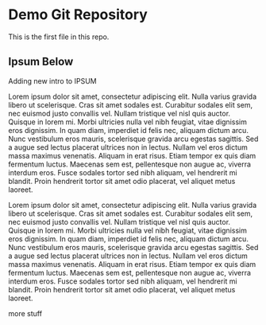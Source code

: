 # Demo Git Repository

This is the first file in this repo.

## Ipsum Below

Adding new intro to IPSUM

Lorem ipsum dolor sit amet, consectetur adipiscing elit. Nulla varius gravida libero ut scelerisque. Cras sit amet sodales est. Curabitur sodales elit sem, nec euismod justo convallis vel. Nullam tristique vel nisl quis auctor. Quisque in lorem mi. Morbi ultricies nulla vel nibh feugiat, vitae dignissim eros dignissim. In quam diam, imperdiet id felis nec, aliquam dictum arcu. Nunc vestibulum eros mauris, scelerisque gravida arcu egestas sagittis. Sed a augue sed lectus placerat ultrices non in lectus. Nullam vel eros dictum massa maximus venenatis. Aliquam in erat risus. Etiam tempor ex quis diam fermentum luctus. Maecenas sem est, pellentesque non augue ac, viverra interdum eros. Fusce sodales tortor sed nibh aliquam, vel hendrerit mi blandit. Proin hendrerit tortor sit amet odio placerat, vel aliquet metus laoreet.

Lorem ipsum dolor sit amet, consectetur adipiscing elit. Nulla varius gravida libero ut scelerisque. Cras sit amet sodales est. Curabitur sodales elit sem, nec euismod justo convallis vel. Nullam tristique vel nisl quis auctor. Quisque in lorem mi. Morbi ultricies nulla vel nibh feugiat, vitae dignissim eros dignissim. In quam diam, imperdiet id felis nec, aliquam dictum arcu. Nunc vestibulum eros mauris, scelerisque gravida arcu egestas sagittis. Sed a augue sed lectus placerat ultrices non in lectus. Nullam vel eros dictum massa maximus venenatis. Aliquam in erat risus. Etiam tempor ex quis diam fermentum luctus. Maecenas sem est, pellentesque non augue ac, viverra interdum eros. Fusce sodales tortor sed nibh aliquam, vel hendrerit mi blandit. Proin hendrerit tortor sit amet odio placerat, vel aliquet metus laoreet.

more stuff